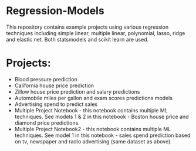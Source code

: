 # Regression-Models
This repository contains example projects using various regression techniques including simple linear, multiple linear, polynomial, lasso, ridge and elastic net. Both statsmodels and scikit learn are used.

# Projects:
* Blood pressure prediction
* California house price prediction
* Zillow house price prediction and salary predictions
* Automobile miles per gallon and exam scores predictions models
* Advertising spend to predict sales
* Multiple Project Notebook - this notebook contains multiple ML techniques. See models 1 & 2 in this notebook - Boston house price and diamond price predictions.
* Multiple Project Notebook2 - this notebook contains multiple ML techniques. See model 1 in this notebook - sales spend prediction based on tv, newspaper and radio advertising (same dataset as above).

